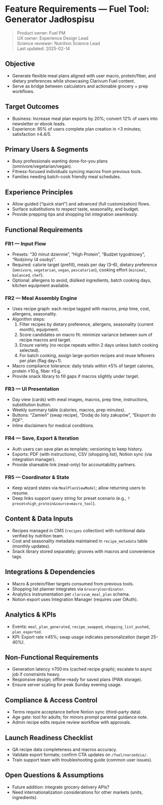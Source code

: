 # Feature Requirements — Fuel Tool: Generator Jadłospisu

> Product owner: Fuel PM  
> UX owner: Experience Design Lead  
> Science reviewer: Nutrition Science Lead  
> Last updated: 2025-02-14

## Objective
- Generate flexible meal plans aligned with user macro, protein/fiber, and dietary preferences while showcasing Clarivum Fuel content.
- Serve as bridge between calculators and actionable grocery + prep workflows.

## Target Outcomes
- Business: Increase meal plan exports by 20%; convert 12% of users into newsletter or ebook leads.
- Experience: 85% of users complete plan creation in <3 minutes; satisfaction ≥4.4/5.

## Primary Users & Segments
- Busy professionals wanting done-for-you plans (omnivore/vegetarian/vegan).
- Fitness-focused individuals syncing macros from previous tools.
- Families needing batch-cook friendly meal schedules.

## Experience Principles
- Allow guided (“quick start”) and advanced (full customization) flows.
- Surface substitutions to respect taste, seasonality, and budget.
- Provide prepping tips and shopping list integration seamlessly.

## Functional Requirements

### FR1 — Input Flow
- Presets: “30 minut dziennie”, “High Protein”, “Budżet tygodniowy”, “Rodzinny (4 osoby)”.
- Required: calorie target (prefill), meals per day (3–6), dietary preference (`omnivore`, `vegetarian`, `vegan`, `pescatarian`), cooking effort (`minimal`, `balanced`, `chef`).
- Optional: allergens to avoid, disliked ingredients, batch cooking days, kitchen equipment available.

### FR2 — Meal Assembly Engine
- Uses recipe graph: each recipe tagged with macros, prep time, cost, allergens, seasonality.
- Algorithm steps:
    1. Filter recipes by dietary preference, allergens, seasonality (current month), equipment.
    2. Score candidates on macro fit: minimize variance between sum of recipe macros and target.
    3. Ensure variety (no recipe repeats within 2 days unless batch cooking selected).
    4. For batch cooking, assign large-portion recipes and reuse leftovers per plan (flag day+1).
- Macro compliance tolerance: daily totals within ±5% of target calories, protein ±10 g, fiber ±5 g.
- Provide snack library to fill gaps if macros slightly under target.

### FR3 — UI Presentation
- Day view (cards) with meal images, macros, prep time, instructions, substitution button.
- Weekly summary table (calories, macros, prep minutes).
- Buttons: “Zamień” (swap recipe), “Dodaj do listy zakupów”, “Eksport do PDF”.
- Inline disclaimers for medical conditions.

### FR4 — Save, Export & Iteration
- Auth users can save plan as template; versioning to keep history.
- Exports: PDF (with instructions), CSV (shopping list), Notion sync (via integration manager).
- Provide shareable link (read-only) for accountability partners.

### FR5 — Coordinator & State
- Keep wizard states via `MealPlanViewModel`; allow returning users to resume.
- Deep links support query string for preset scenario (e.g., `?preset=high_protein&source=macro_tool`).

## Content & Data Inputs
- Recipes managed in CMS (`recipes` collection) with nutritional data verified by nutrition team.
- Cost and seasonality metadata maintained in `recipe_metadata` table (monthly updates).
- Snack library stored separately; grooves with macros and convenience tags.

## Integrations & Dependencies
- Macro & protein/fiber targets consumed from previous tools.
- Shopping list planner integrates via `GroceryCoordinator`.
- Analytics instrumentation per `clarivum_meal_plan` schema.
- Notion export uses Integration Manager (requires user OAuth).

## Analytics & KPIs
- Events: `meal_plan_generated`, `recipe_swapped`, `shopping_list_pushed`, `plan_exported`.
- KPI: Export rate ≥45%; swap usage indicates personalization (target 25–40%).

## Non-Functional Requirements
- Generation latency ≤700 ms (cached recipe graph); escalate to async job if constraints heavy.
- Responsive design; offline-ready for saved plans (PWA storage).
- Ensure server scaling for peak Sunday evening usage.

## Compliance & Access Control
- Terms require acceptance before Notion sync (third-party data).
- Age gate: tool for adults; for minors prompt parental guidance note.
- Admin recipe edits require review workflow with approvals.

## Launch Readiness Checklist
- QA recipe data completeness and macros accuracy.
- Validate export formats; confirm CTA updates on `/fuel/narzedzia/`.
- Train support team with troubleshooting guide (common user issues).

## Open Questions & Assumptions
- Future addition: integrate grocery delivery APIs?
- Need internationalization considerations for other markets (units, ingredients).
